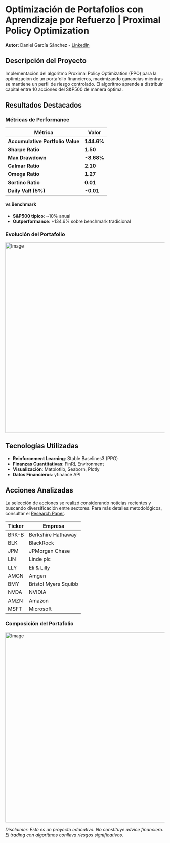 # Optimización de Portafolios con Aprendizaje por Refuerzo | Proximal Policy Optimization

**Autor:** Daniel García Sánchez - [LinkedIn](https://www.linkedin.com/in/daniel-garcia-data-analyst/)

## Descripción del Proyecto

Implementación del algoritmo Proximal Policy Optimization (PPO) para la optimización de un portafolio financieros, maximizando ganancias mientras se mantiene un perfil de riesgo controlado. El algoritmo aprende a distribuir capital entre 10 acciones del S&P500 de manera óptima.

## Resultados Destacados

### Métricas de Performance

| Métrica | Valor |
|---------|-------|
| **Accumulative Portfolio Value** | **144.6%** |
| **Sharpe Ratio** | **1.50** |
| **Max Drawdown** | **-8.68%** |
| **Calmar Ratio** | **2.10** |
| **Omega Ratio** | **1.27** |
| **Sortino Ratio** | **0.01** |
| **Daily VaR (5%)** | **-0.01**|

#### vs Benchmark

- **S&P500 típico**: ~10% anual
- **Outperformance**: +134.6% sobre benchmark tradicional

### Evolución del Portafolio

<img width="1200" height="600" alt="Image" src="https://github.com/user-attachments/assets/561ae7ce-eccb-4edc-8042-6861e5ac7b9b" />

## Tecnologías Utilizadas

- **Reinforcement Learning**: Stable Baselines3 (PPO)
- **Finanzas Cuantitativas**: FinRL Environment
- **Visualización**: Matplotlib, Seaborn, Plotly
- **Datos Financieros**: yfinance API

## Acciones Analizadas

La selección de acciones se realizó considerando noticias recientes y buscando diversificación entre sectores. Para más detalles metodológicos, consultar el [Research Paper](Research_Paper.pdf).

| Ticker | Empresa                 |
|--------|-------------------------|
| BRK-B  | Berkshire Hathaway      |
| BLK    | BlackRock               |
| JPM    | JPMorgan Chase          |
| LIN    | Linde plc               |
| LLY    | Eli & Lilly             |
| AMGN   | Amgen                   |
| BMY    | Bristol Myers Squibb    |
| NVDA   | NVIDIA                  |
| AMZN   | Amazon                  |
| MSFT   | Microsoft               |

### Composición del Portafolio

<img width="1200" height="600" alt="Image" src="https://github.com/user-attachments/assets/34c2cd1d-f416-42f6-b28e-0e6604168924" />

*Disclaimer: Este es un proyecto educativo. No constituye advice financiero. El trading con algoritmos conlleva riesgos significativos.*
